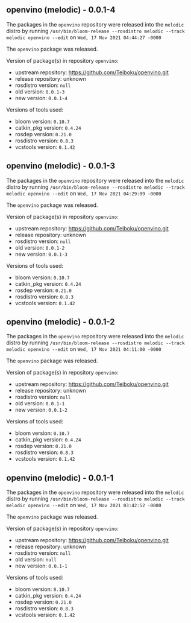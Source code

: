 ## openvino (melodic) - 0.0.1-4

The packages in the `openvino` repository were released into the `melodic` distro by running `/usr/bin/bloom-release --rosdistro melodic --track melodic openvino --edit` on `Wed, 17 Nov 2021 04:44:27 -0000`

The `openvino` package was released.

Version of package(s) in repository `openvino`:

- upstream repository: https://github.com/Teiboku/openvino.git
- release repository: unknown
- rosdistro version: `null`
- old version: `0.0.1-3`
- new version: `0.0.1-4`

Versions of tools used:

- bloom version: `0.10.7`
- catkin_pkg version: `0.4.24`
- rosdep version: `0.21.0`
- rosdistro version: `0.8.3`
- vcstools version: `0.1.42`


## openvino (melodic) - 0.0.1-3

The packages in the `openvino` repository were released into the `melodic` distro by running `/usr/bin/bloom-release --rosdistro melodic --track melodic openvino --edit` on `Wed, 17 Nov 2021 04:29:09 -0000`

The `openvino` package was released.

Version of package(s) in repository `openvino`:

- upstream repository: https://github.com/Teiboku/openvino.git
- release repository: unknown
- rosdistro version: `null`
- old version: `0.0.1-2`
- new version: `0.0.1-3`

Versions of tools used:

- bloom version: `0.10.7`
- catkin_pkg version: `0.4.24`
- rosdep version: `0.21.0`
- rosdistro version: `0.8.3`
- vcstools version: `0.1.42`


## openvino (melodic) - 0.0.1-2

The packages in the `openvino` repository were released into the `melodic` distro by running `/usr/bin/bloom-release --rosdistro melodic --track melodic openvino --edit` on `Wed, 17 Nov 2021 04:11:00 -0000`

The `openvino` package was released.

Version of package(s) in repository `openvino`:

- upstream repository: https://github.com/Teiboku/openvino.git
- release repository: unknown
- rosdistro version: `null`
- old version: `0.0.1-1`
- new version: `0.0.1-2`

Versions of tools used:

- bloom version: `0.10.7`
- catkin_pkg version: `0.4.24`
- rosdep version: `0.21.0`
- rosdistro version: `0.8.3`
- vcstools version: `0.1.42`


## openvino (melodic) - 0.0.1-1

The packages in the `openvino` repository were released into the `melodic` distro by running `/usr/bin/bloom-release --rosdistro melodic --track melodic openvino --edit` on `Wed, 17 Nov 2021 03:42:52 -0000`

The `openvino` package was released.

Version of package(s) in repository `openvino`:

- upstream repository: https://github.com/Teiboku/openvino.git
- release repository: unknown
- rosdistro version: `null`
- old version: `null`
- new version: `0.0.1-1`

Versions of tools used:

- bloom version: `0.10.7`
- catkin_pkg version: `0.4.24`
- rosdep version: `0.21.0`
- rosdistro version: `0.8.3`
- vcstools version: `0.1.42`


